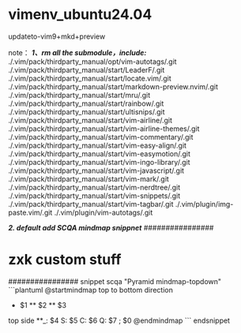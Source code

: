 # vimenv_ubuntu24.04
updateto-vim9+mkd+preview



note：
***1、rm all the submodule，include:***
./.vim/pack/thirdparty_manual/opt/vim-autotags/.git
./.vim/pack/thirdparty_manual/start/LeaderF/.git
./.vim/pack/thirdparty_manual/start/locate.vim/.git
./.vim/pack/thirdparty_manual/start/markdown-preview.nvim/.git
./.vim/pack/thirdparty_manual/start/mru/.git
./.vim/pack/thirdparty_manual/start/rainbow/.git
./.vim/pack/thirdparty_manual/start/ultisnips/.git
./.vim/pack/thirdparty_manual/start/vim-airline/.git
./.vim/pack/thirdparty_manual/start/vim-airline-themes/.git
./.vim/pack/thirdparty_manual/start/vim-commentary/.git
./.vim/pack/thirdparty_manual/start/vim-easy-align/.git
./.vim/pack/thirdparty_manual/start/vim-easymotion/.git
./.vim/pack/thirdparty_manual/start/vim-ingo-library/.git
./.vim/pack/thirdparty_manual/start/vim-javascript/.git
./.vim/pack/thirdparty_manual/start/vim-mark/.git
./.vim/pack/thirdparty_manual/start/vim-nerdtree/.git
./.vim/pack/thirdparty_manual/start/vim-snippets/.git
./.vim/pack/thirdparty_manual/start/vim-tagbar/.git
./.vim/plugin/img-paste.vim/.git
./.vim/plugin/vim-autotags/.git

***2. default add SCQA mindmap snippnet***
################
# zxk custom stuff #
################
snippet scqa "Pyramid mindmap-topdown"
\`\`\`plantuml
@startmindmap
top to bottom direction
* $1
  ** $2
  ** $3

top side
  **_: $4
S: $5
C: $6
Q: $7
;
$0
@endmindmap
\`\`\`
endsnippet

